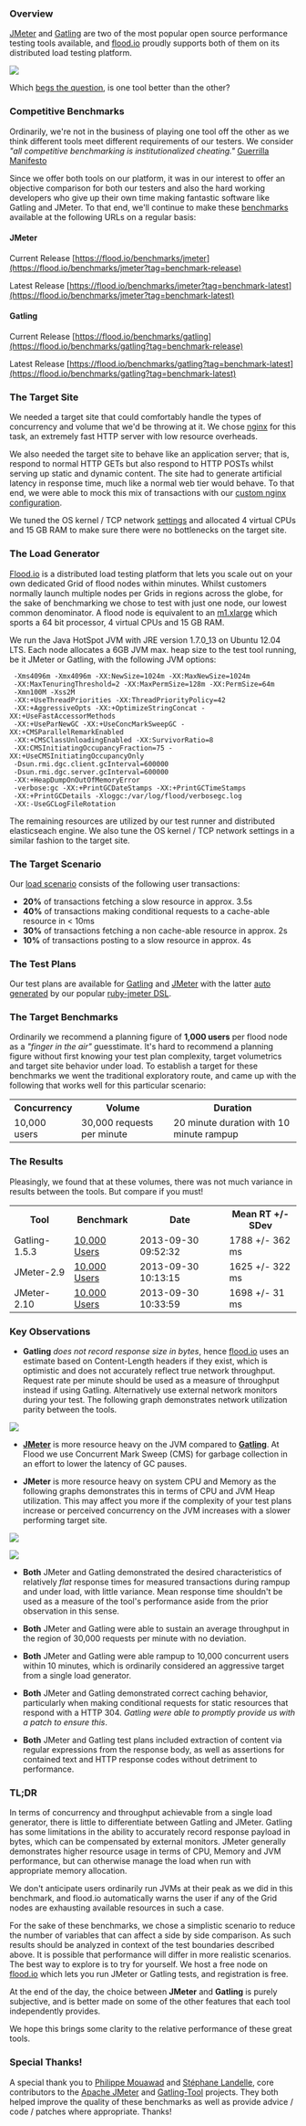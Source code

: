 ### Overview

[JMeter](http://jmeter.apache.org/) and [Gatling](http://gatling-tool.org/) are two of the most popular open source performance testing tools available, and [flood.io](https://flood.io) proudly supports both of them on its distributed load testing platform.

![](https://flood.io/assets/feature-jmeter_gatling.jpg)

Which [begs the question](http://en.wikipedia.org/wiki/Begs_the_question), is one tool better than the other?

### Competitive Benchmarks 

Ordinarily, we're not in the business of playing one tool off the other as we think different tools meet different requirements of our testers. We consider _"all competitive benchmarking is institutionalized cheating."_ [Guerrilla Manifesto](http://www.perfdynamics.com/Manifesto/gcaprules.html#tth_sEc1.21)

Since we offer both tools on our platform, it was in our interest to offer an objective comparison for both our testers and also the hard working developers who give up their own time making fantastic software like Gatling and JMeter. To that end, we'll continue to make these [benchmarks](https://github.com/flood-io/flood-loadtest) available at the following URLs on a regular basis:

#### JMeter

Current Release [https://flood.io/benchmarks/jmeter](https://flood.io/benchmarks/jmeter?tag=benchmark-release)

Latest Release [https://flood.io/benchmarks/jmeter?tag=benchmark-latest](https://flood.io/benchmarks/jmeter?tag=benchmark-latest)


#### Gatling

Current Release [https://flood.io/benchmarks/gatling](https://flood.io/benchmarks/gatling?tag=benchmark-release)

Latest Release [https://flood.io/benchmarks/gatling?tag=benchmark-latest](https://flood.io/benchmarks/gatling?tag=benchmark-latest)


### The Target Site

We needed a target site that could comfortably handle the types of concurrency and volume that we'd be throwing at it. We chose [nginx](http://nginx.org/en/) for this task, an extremely fast HTTP server with low resource overheads.

We also needed the target site to behave like an application server; that is, respond to normal HTTP GETs but also respond to HTTP POSTs whilst serving up static and dynamic content. The site had to generate artificial latency in response time, much like a normal web tier would behave. To that end, we were able to mock this mix of transactions with our [custom nginx configuration](https://github.com/flood-io/flood-loadtest/blob/master/sites/sites-enabled-default). 

We tuned the OS kernel / TCP network [settings](https://github.com/flood-io/flood-loadtest/blob/master/sites/os-tuning-mods-nginx.sh) and allocated 4 virtual CPUs and 15 GB RAM to make sure there were no bottlenecks on the target site.

### The Load Generator

[Flood.io](https://flood.io) is a distributed load testing platform that lets you scale out on your own dedicated Grid of flood nodes within minutes. Whilst customers normally launch multiple nodes per Grids in regions across the globe, for the sake of benchmarking we chose to test with just one node, our lowest common denominator. A flood node is equivalent to an [m1.xlarge](http://aws.amazon.com/ec2/instance-types/instance-details/) which sports a 64 bit processor, 4 virtual CPUs and 15 GB RAM.

We run the Java HotSpot JVM with JRE version 1.7.0_13 on Ubuntu 12.04 LTS. Each node allocates a 6GB JVM max. heap size to the test tool running, be it JMeter or Gatling, with the following JVM options:

```
 -Xms4096m -Xmx4096m -XX:NewSize=1024m -XX:MaxNewSize=1024m 
 -XX:MaxTenuringThreshold=2 -XX:MaxPermSize=128m -XX:PermSize=64m 
 -Xmn100M -Xss2M 
 -XX:+UseThreadPriorities -XX:ThreadPriorityPolicy=42 
 -XX:+AggressiveOpts -XX:+OptimizeStringConcat -XX:+UseFastAccessorMethods 
 -XX:+UseParNewGC -XX:+UseConcMarkSweepGC -XX:+CMSParallelRemarkEnabled 
 -XX:+CMSClassUnloadingEnabled -XX:SurvivorRatio=8 
 -XX:CMSInitiatingOccupancyFraction=75 -XX:+UseCMSInitiatingOccupancyOnly 
 -Dsun.rmi.dgc.client.gcInterval=600000 
 -Dsun.rmi.dgc.server.gcInterval=600000 
 -XX:+HeapDumpOnOutOfMemoryError 
 -verbose:gc -XX:+PrintGCDateStamps -XX:+PrintGCTimeStamps 
 -XX:+PrintGCDetails -Xloggc:/var/log/flood/verbosegc.log 
 -XX:-UseGCLogFileRotation
```

The remaining resources are utilized by our test runner and distributed elasticseach engine. We also tune the OS kernel / TCP network settings in a similar fashion to the target site.

### The Target Scenario

Our [load scenario](https://github.com/flood-io/flood-loadtest/blob/master/benchmarks/spec/scenario.md) consists of the following user transactions:

* __20%__ of transactions fetching a slow resource in approx. 3.5s
* __40%__ of transactions making conditional requests to a cache-able resource in < 10ms
* __30%__ of transactions fetching a non cache-able resource in approx. 2s
* __10%__ of transactions posting to a slow resource in approx. 4s

### The Test Plans

Our test plans are available for [Gatling](https://github.com/flood-io/flood-loadtest/blob/master/benchmarks/spec/gatling/1.5.3/benchmark.scala) and [JMeter](https://github.com/flood-io/flood-loadtest/blob/master/benchmarks/spec/jmeter.jmx) with the latter [auto generated](https://github.com/flood-io/flood-loadtest/blob/master/benchmarks/spec/jmeter/benchmark.rb) by our popular [ruby-jmeter DSL](https://github.com/flood-io/ruby-jmeter).

### The Target Benchmarks

Ordinarily we recommend a planning figure of __1,000 users__ per flood node as a _"finger in the air"_ guesstimate. It's hard to recommend a planning figure without first knowing your test plan complexity, target volumetrics and target site behavior under load. To establish a target for these benchmarks we went the traditional exploratory route, and came up with the following that works well for this particular scenario:

<table class="table table-condensed">
  <tr>
    <th>Concurrency</th>
    <th>Volume</th>
    <th>Duration</th>
  </tr>
  <tr>
    <td>10,000 users</td>
    <td>30,000 requests per minute</td>
    <td>20 minute duration with 10 minute rampup</td>
  </tr>
</table>

### The Results

Pleasingly, we found that at these volumes, there was not much variance in results between the tools. But compare if you must!

<table class="table table-condensed">
  <tr>
    <th>Tool</th>
    <th>Benchmark</th>
    <th>Date</th>
    <th>Mean RT +/- SDev</th>
  </tr>
  <tr>
    <td>Gatling-1.5.3</td>
    <td><a href="https://flood.io/e639303fb162ce">10,000 Users</a></td>
    <td>2013-09-30 09:52:32</td>
    <td>1788 +/- 362 ms</td>
  </tr>
  <tr>
    <td>JMeter-2.9</td>
    <td><a href="https://flood.io/e281b0e339fb14">10,000 Users</a></td>
    <td>2013-09-30 10:13:15</td>
    <td>1625 +/- 322 ms</td>
  </tr>
  <tr>
    <td>JMeter-2.10</td>
    <td><a href="https://flood.io/9fde49a2f3d43b">10,000 Users</a></td>
    <td>2013-09-30 10:33:59</td>
    <td>1698 +/- 31 ms</td>
  </tr>
</table>

### Key Observations

* __Gatling__ _does not record response size in bytes_, hence [flood.io](https://flood.io) uses an estimate based on Content-Length headers if they exist, which is optimistic and does not accurately reflect true network throughput. Request rate per minute should be used as a measure of throughput instead if using Gatling. Alternatively use external network monitors during your test. The following graph demonstrates network utilization parity between the tools.

![](https://flood.io/images/blog/benchmark_network.png)

* __[JMeter](https://github.com/flood-io/flood-loadtest/blob/master/benchmarks/results/9fde49a2f3d43b.md)__ is more resource heavy on the JVM compared to __[Gatling](https://github.com/flood-io/flood-loadtest/blob/master/benchmarks/results/e639303fb162ce.md)__. At Flood we use Concurrent Mark Sweep (CMS) for garbage collection in an effort to lower the latency of GC pauses. 

* __JMeter__ is more resource heavy on system CPU and Memory as the following graphs demonstrates this in terms of CPU and JVM Heap utilization. This may affect you more if the complexity of your test plans increase or perceived concurrency on the JVM increases with a slower performing target site.

![](https://flood.io/images/blog/benchmark_cpu.png)

![](https://raw.github.com/flood-io/flood-loadtest/master/benchmarks/results/gc/9fde49a2f3d43b/tenured_size.jpg)

* __Both__ JMeter and Gatling demonstrated the desired characteristics of relatively _flat_ response times for measured transactions during rampup and under load, with little variance. Mean response time shouldn't be used as a measure of the tool's performance aside from the prior observation in this sense.

* __Both__ JMeter and Gatling were able to sustain an average throughput in the region of 30,000 requests per minute with no deviation.

* __Both__ JMeter and Gatling were able rampup to 10,000 concurrent users within 10 minutes, which is ordinarily considered an aggressive target from a single load generator.

* __Both__ JMeter and Gatling demonstrated correct caching behavior, particularly when making conditional requests for static resources that respond with a HTTP 304. _Gatling were able to promptly provide us with a patch to ensure this_.

* __Both__ JMeter and Gatling test plans included extraction of content via regular expressions from the response body, as well as assertions for contained text and HTTP response codes without detriment to performance.

### TL;DR

In terms of concurrency and throughput achievable from a single load generator, there is little to differentiate between Gatling and JMeter. Gatling has some limitations in the ability to accurately record response payload in bytes, which can be compensated by external monitors. JMeter generally demonstrates higher resource usage in terms of CPU, Memory and JVM performance, but can otherwise manage the load when run with appropriate memory allocation.

We don't anticipate users ordinarily run JVMs at their peak as we did in this benchmark, and flood.io automatically warns the user if any of the Grid nodes are exhausting available resources in such a case. 

For the sake of these benchmarks, we chose a simplistic scenario to reduce the number of variables that can affect a side by side comparison. As such results should be analyzed in context of the test boundaries described above. It is possible that performance will differ in more realistic scenarios. The best way to explore is to try for yourself. We host a free node on [flood.io](https://flood.io) which lets you run JMeter or Gatling tests, and registration is free.

At the end of the day, the choice between __JMeter__ and __Gatling__ is purely subjective, and is better made on some of the other features that each tool independently provides. 

We hope this brings some clarity to the relative performance of these great tools.

### Special Thanks!

A special thank you to <a href="http://www.ubikloadpack.com/">Philippe Mouawad</a> and <a href="http://labs.excilys.com/">Stéphane Landelle</a>, core contributors to the [Apache JMeter](http://jmeter.apache.org/) and [Gatling-Tool](http://gatling-tool.org/) projects. They both helped improve the quality of these benchmarks as well as provide advice / code / patches where appropriate. Thanks!

